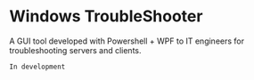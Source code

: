 # Windows TroubleShooter  
A GUI tool developed with Powershell + WPF to IT engineers for troubleshooting servers and clients.

`In development`
